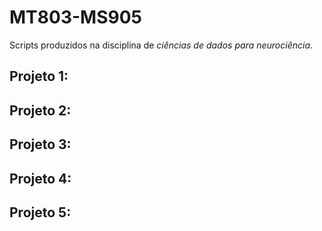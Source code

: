 # MT803-MS905
Scripts produzidos na disciplina de *ciências de dados para neurociência*.
## Projeto 1:
## Projeto 2:
## Projeto 3:
## Projeto 4:
## Projeto 5:
